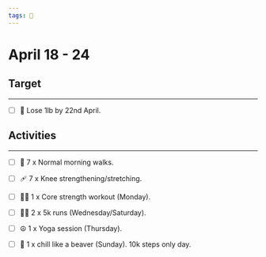 ```yaml
---
tags: 📆
---
```


# April 18 - 24

## Target
---

- [ ] 🥇 Lose 1lb by 22nd April.


## Activities
---

- [ ] 🚶 7 x Normal morning walks.
- [ ]  🩹 7 x Knee strengthening/stretching.
- [ ] 🏋‍♀ 1 x Core strength workout (Monday).
- [ ] 🏃‍♀ 2 x 5k runs (Wednesday/Saturday).
- [ ]  ☮ 1 x Yoga session (Thursday).
- [ ]  🦫 1 x chill like a beaver (Sunday). 10k steps only day.



